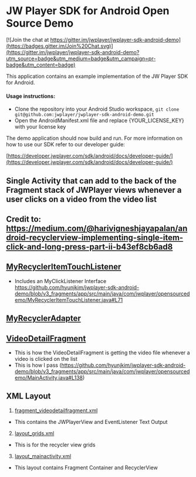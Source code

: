 # JW Player SDK for Android Open Source Demo


[![Join the chat at https://gitter.im/jwplayer/jwplayer-sdk-android-demo](https://badges.gitter.im/Join%20Chat.svg)](https://gitter.im/jwplayer/jwplayer-sdk-android-demo?utm_source=badge&utm_medium=badge&utm_campaign=pr-badge&utm_content=badge)

This application contains an example implementation of the JW Player SDK for Android.

#### Usage instructions:

-	Clone the repository into your Android Studio workspace, `git clone git@github.com:jwplayer/jwplayer-sdk-android-demo.git`
-	Open the AndroidManifest.xml file and replace {YOUR_LICENSE_KEY} with your license key

The demo application should now build and run. For more information on how to use our SDK refer to our developer guide:

[https://developer.jwplayer.com/sdk/android/docs/developer-guide/](https://developer.jwplayer.com/sdk/android/docs/developer-guide/)

## Single Activity that can add to the back of the Fragment stack of JWPlayer views whenever a user clicks on a video from the  video list

## Credit to: https://medium.com/@harivigneshjayapalan/android-recyclerview-implementing-single-item-click-and-long-press-part-ii-b43ef8cb6ad8

## [MyRecyclerItemTouchListener](https://github.com/hyunjkim/jwplayer-sdk-android-demo/blob/v3_fragments/app/src/main/java/com/jwplayer/opensourcedemo/MyRecyclerItemTouchListener.java)
- Includes an MyClickListener Interface https://github.com/hyunjkim/jwplayer-sdk-android-demo/blob/v3_fragments/app/src/main/java/com/jwplayer/opensourcedemo/MyRecyclerItemTouchListener.java#L71

## [MyRecyclerAdapter](https://github.com/hyunjkim/jwplayer-sdk-android-demo/blob/v3_fragments/app/src/main/java/com/jwplayer/opensourcedemo/MyRecyclerAdapter.java)

## [VideoDetailFragment](https://github.com/hyunjkim/jwplayer-sdk-android-demo/blob/v3_fragments/app/src/main/java/com/jwplayer/opensourcedemo/VideoDetailFragment.java#L94)
- This is how the VideoDetailFragment is getting the video file whenever a video is clicked on the list
- This is how I pass (https://github.com/hyunjkim/jwplayer-sdk-android-demo/blob/v3_fragments/app/src/main/java/com/jwplayer/opensourcedemo/MainActivity.java#L138)

## XML Layout
1) [fragment_videodetailfragment.xml](https://github.com/hyunjkim/jwplayer-sdk-android-demo/blob/v3_fragments/app/src/main/res/layout/fragment_videodetailfragment.xml)
- This contains the JWPlayerView and EventListener Text Output
2) [layout_grids.xml](https://github.com/hyunjkim/jwplayer-sdk-android-demo/blob/v3_fragments/app/src/main/res/layout/layout_grids.xml)
- This is for the recycler view grids
3) [layout_mainactivity.xml](https://github.com/hyunjkim/jwplayer-sdk-android-demo/blob/v3_fragments/app/src/main/res/layout/layout_mainactivity.xml)
- This layout contains Fragment Container and RecyclerView
